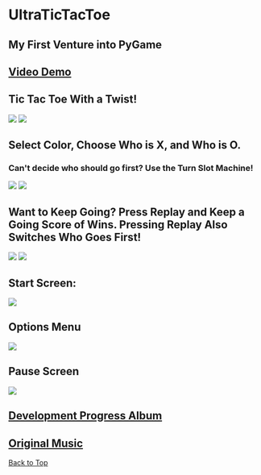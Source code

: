 <a name="top"></a>
# UltraTicTacToe
<h2>My First Venture into PyGame</h2>
<h2><a href = https://youtu.be/6Z0q6zOtsIk>Video Demo</a></h2>





<h2> Tic Tac Toe With a Twist! </h2>

<img src= https://github.com/JFraire1/UltraTicTacToe/blob/main/githubImages/gameScreen2.png>

<img src= https://github.com/JFraire1/UltraTicTacToe/blob/main/githubImages/gameScreen1.png>





<h2> Select Color, Choose Who is X, and Who is O.</h2> 
<h3> Can't decide who should go first? Use the Turn Slot Machine!</h3>

 
<img src= https://github.com/JFraire1/UltraTicTacToe/blob/main/githubImages/colorSelect1.png> 

<img src= https://github.com/JFraire1/UltraTicTacToe/blob/main/githubImages/colorSelect2.png>





<h2>Want to Keep Going? Press Replay and Keep a Going Score of Wins. Pressing Replay Also Switches Who Goes First!</h2>

<img src= https://github.com/JFraire1/UltraTicTacToe/blob/main/githubImages/endScreen1.png>

<img src= https://github.com/JFraire1/UltraTicTacToe/blob/main/githubImages/winTracker.png>





<h2> Start Screen: </h2>

<img src= https://github.com/JFraire1/UltraTicTacToe/blob/main/githubImages/startScreen.png>





<h2> Options Menu </h2>

<img src= https://github.com/JFraire1/UltraTicTacToe/blob/main/githubImages/optionsMenu.png>





<h2> Pause Screen </h2>

<img src= https://github.com/JFraire1/UltraTicTacToe/blob/main/githubImages/pauseScreen.png>






<h2><a href = https://drive.google.com/drive/folders/1qhnHwZSnNnrkWEC6opB1V4Lhh6N9oSZU?usp=sharing>Development Progress Album</a></h2>
<h2><a href = https://drive.google.com/drive/folders/1PHwmgekCXNMqBTmW3WicAFoTxPmihacf?usp=sharing>Original Music</a></h2>

<a href = #top>Back to Top</a>


  
  

